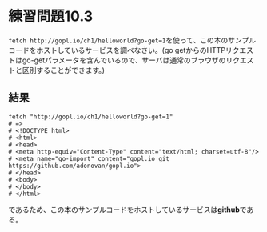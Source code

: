 # 練習問題10.3

`fetch http://gopl.io/ch1/helloworld?go-get=1`を使って、この本のサンプルコードをホストしているサービスを調べなさい。(go getからのHTTPリクエストはgo-getパラメータを含んでいるので、サーバは通常のブラウザのリクエストと区別することができます。)

## 結果

```shell
fetch "http://gopl.io/ch1/helloworld?go-get=1"
# =>
# <!DOCTYPE html>
# <html>
# <head>
# <meta http-equiv="Content-Type" content="text/html; charset=utf-8"/>
# <meta name="go-import" content="gopl.io git https://github.com/adonovan/gopl.io">
# </head>
# <body>
# </body>
# </html>
```

であるため、この本のサンプルコードをホストしているサービスは**github**である。
